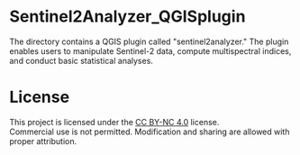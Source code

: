 # Sentinel2Analyzer_QGISplugin
The directory contains a QGIS plugin called "sentinel2analyzer." The plugin enables users to manipulate Sentinel-2 data, compute multispectral indices, and conduct basic statistical analyses.

# License
This project is licensed under the [CC BY-NC 4.0](https://creativecommons.org/licenses/by-nc/4.0/) license.  
Commercial use is not permitted. Modification and sharing are allowed with proper attribution.
